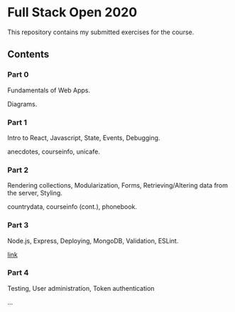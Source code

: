 # Full Stack Open 2020

This repository contains my submitted exercises for the course.

## Contents

### Part 0

Fundamentals of Web Apps.

Diagrams.

### Part 1

Intro to React, Javascript, State, Events, Debugging.

anecdotes, courseinfo, unicafe.

### Part 2

Rendering collections, Modularization, Forms, Retrieving/Altering data from the server, Styling.

countrydata, courseinfo (cont.), phonebook.

### Part 3

Node.js, Express, Deploying, MongoDB, Validation, ESLint.

[link](https://github.com/Vinesma/full-stack-open-2020-part3)

### Part 4

Testing, User administration, Token authentication

...
